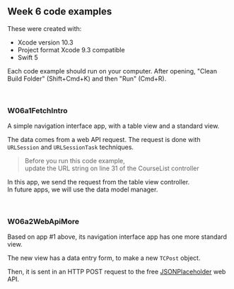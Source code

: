 ## Week 6 code examples

These were created with: 
* Xcode version 10.3
* Project format Xcode 9.3 compatible
* Swift 5

Each code example should run on your computer. After opening, "Clean Build Folder" (Shift+Cmd+K) and then "Run" (Cmd+R). 

<br>

### W06a1FetchIntro

A simple navigation interface app, with a table view and a standard view. 

The data comes from a web API request. The request is done with `URLSession` and `URLSessionTask` techniques. 

> Before you run this code example,  
> update the URL string on line 31 of the CourseList controller 

In this app, we send the request from the table view controller.  
In future apps, we will use the data model manager. 

<br>

### W06a2WebApiMore

Based on app #1 above, its navigation interface app has one more standard view. 

The new view has a data entry form, to make a new `TCPost` object. 

Then, it is sent in an HTTP POST request to the free [JSONPlaceholder](https://jsonplaceholder.typicode.com) web API. 

<br>
